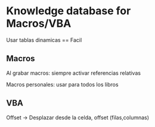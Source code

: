 # Knowledge database for Macros/VBA
Usar tablas dinamicas == Facil

## Macros
Al grabar macros: siempre activar referencias relativas

Macros personales: usar para todos los libros

## VBA
Offset -> Desplazar desde la celda, offset (filas,columnas)
